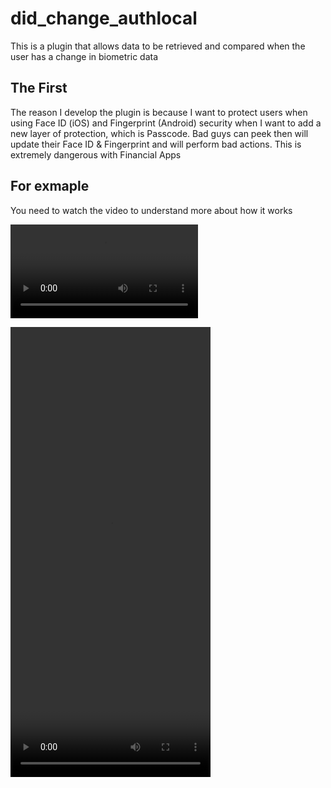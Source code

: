 # did_change_authlocal

This is a plugin that allows data to be retrieved and compared when the user has a change in biometric data

## The First

The reason I develop the plugin is because I want to protect users when using Face ID (iOS) and Fingerprint (Android) security when I want to add a new layer of protection, which is Passcode. Bad guys can peek then will update their Face ID & Fingerprint and will perform bad actions. This is extremely dangerous with Financial Apps

## For exmaple

You need to watch the video to understand more about how it works

![](demo.mp4)

<video width="320" height="720" controls="controls">
  <source src="https://github.com/thongvo109/did_change_biometric/blob/main/demo.mp4" type="video/mp4">
</video>
